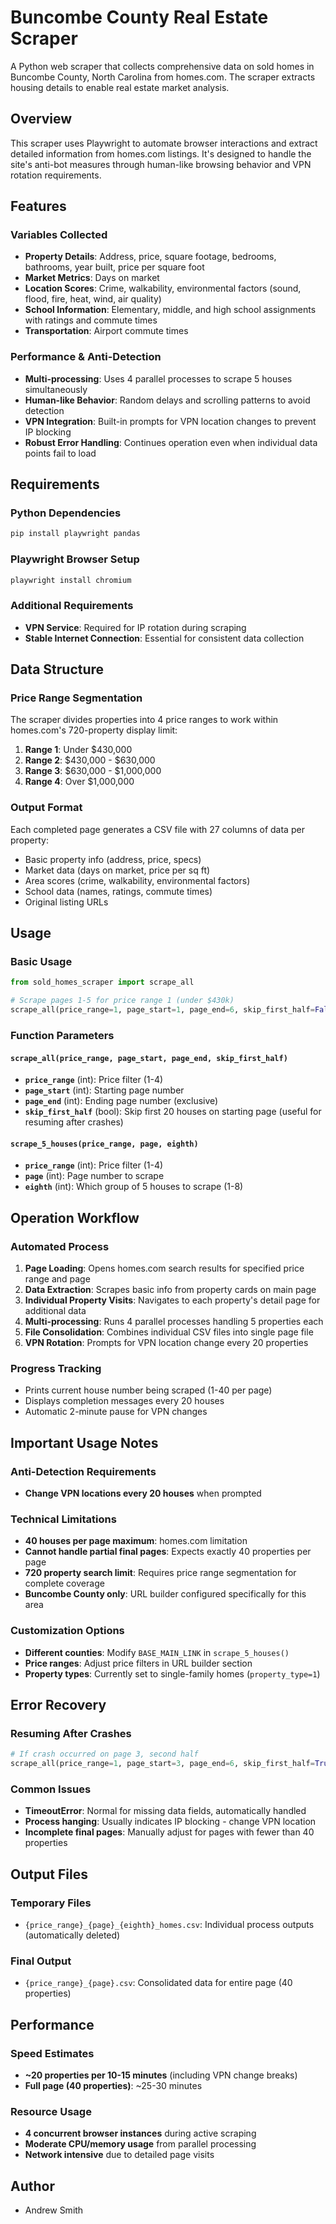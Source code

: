 # Buncombe County Real Estate Scraper

A Python web scraper that collects comprehensive data on sold homes in Buncombe County, North Carolina from homes.com. The scraper extracts housing details to enable real estate market analysis.

## Overview

This scraper uses Playwright to automate browser interactions and extract detailed information from homes.com listings. It's designed to handle the site's anti-bot measures through human-like browsing behavior and VPN rotation requirements.

## Features

### Variables Collected
- **Property Details**: Address, price, square footage, bedrooms, bathrooms, year built, price per square foot
- **Market Metrics**: Days on market
- **Location Scores**: Crime, walkability, environmental factors (sound, flood, fire, heat, wind, air quality)
- **School Information**: Elementary, middle, and high school assignments with ratings and commute times
- **Transportation**: Airport commute times

### Performance & Anti-Detection
- **Multi-processing**: Uses 4 parallel processes to scrape 5 houses simultaneously
- **Human-like Behavior**: Random delays and scrolling patterns to avoid detection
- **VPN Integration**: Built-in prompts for VPN location changes to prevent IP blocking
- **Robust Error Handling**: Continues operation even when individual data points fail to load

## Requirements

### Python Dependencies
```bash
pip install playwright pandas
```

### Playwright Browser Setup
```bash
playwright install chromium
```

### Additional Requirements
- **VPN Service**: Required for IP rotation during scraping
- **Stable Internet Connection**: Essential for consistent data collection

## Data Structure

### Price Range Segmentation
The scraper divides properties into 4 price ranges to work within homes.com's 720-property display limit:

1. **Range 1**: Under $430,000
2. **Range 2**: $430,000 - $630,000  
3. **Range 3**: $630,000 - $1,000,000
4. **Range 4**: Over $1,000,000

### Output Format
Each completed page generates a CSV file with 27 columns of data per property:
- Basic property info (address, price, specs)
- Market data (days on market, price per sq ft)
- Area scores (crime, walkability, environmental factors)
- School data (names, ratings, commute times)
- Original listing URLs

## Usage

### Basic Usage
```python
from sold_homes_scraper import scrape_all

# Scrape pages 1-5 for price range 1 (under $430k)
scrape_all(price_range=1, page_start=1, page_end=6, skip_first_half=False)
```

### Function Parameters

#### `scrape_all(price_range, page_start, page_end, skip_first_half)`
- **`price_range`** (int): Price filter (1-4)
- **`page_start`** (int): Starting page number  
- **`page_end`** (int): Ending page number (exclusive)
- **`skip_first_half`** (bool): Skip first 20 houses on starting page (useful for resuming after crashes)

#### `scrape_5_houses(price_range, page, eighth)`
- **`price_range`** (int): Price filter (1-4)
- **`page`** (int): Page number to scrape
- **`eighth`** (int): Which group of 5 houses to scrape (1-8)

## Operation Workflow

### Automated Process
1. **Page Loading**: Opens homes.com search results for specified price range and page
2. **Data Extraction**: Scrapes basic info from property cards on main page
3. **Individual Property Visits**: Navigates to each property's detail page for additional data
4. **Multi-processing**: Runs 4 parallel processes handling 5 properties each
5. **File Consolidation**: Combines individual CSV files into single page file
6. **VPN Rotation**: Prompts for VPN location change every 20 properties

### Progress Tracking
- Prints current house number being scraped (1-40 per page)
- Displays completion messages every 20 houses
- Automatic 2-minute pause for VPN changes

## Important Usage Notes

### Anti-Detection Requirements
- **Change VPN locations every 20 houses** when prompted

### Technical Limitations
- **40 houses per page maximum**: homes.com limitation
- **Cannot handle partial final pages**: Expects exactly 40 properties per page
- **720 property search limit**: Requires price range segmentation for complete coverage
- **Buncombe County only**: URL builder configured specifically for this area

### Customization Options
- **Different counties**: Modify `BASE_MAIN_LINK` in `scrape_5_houses()`
- **Price ranges**: Adjust price filters in URL builder section
- **Property types**: Currently set to single-family homes (`property_type=1`)

## Error Recovery

### Resuming After Crashes
```python
# If crash occurred on page 3, second half
scrape_all(price_range=1, page_start=3, page_end=6, skip_first_half=True)
```

### Common Issues
- **TimeoutError**: Normal for missing data fields, automatically handled
- **Process hanging**: Usually indicates IP blocking - change VPN location
- **Incomplete final pages**: Manually adjust for pages with fewer than 40 properties

## Output Files

### Temporary Files
- `{price_range}_{page}_{eighth}_homes.csv`: Individual process outputs (automatically deleted)

### Final Output
- `{price_range}_{page}.csv`: Consolidated data for entire page (40 properties)

## Performance

### Speed Estimates
- **~20 properties per 10-15 minutes** (including VPN change breaks)
- **Full page (40 properties)**: ~25-30 minutes

### Resource Usage
- **4 concurrent browser instances** during active scraping
- **Moderate CPU/memory usage** from parallel processing
- **Network intensive** due to detailed page visits

## Author
- Andrew Smith  
